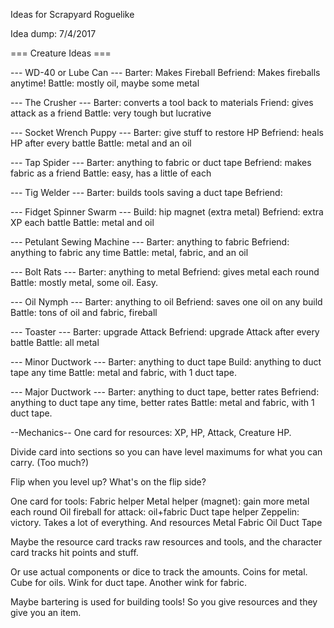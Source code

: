 Ideas for Scrapyard Roguelike

Idea dump: 7/4/2017

=== Creature Ideas ===

--- WD-40 or Lube Can ---
Barter: Makes Fireball
Befriend: Makes fireballs anytime!
Battle: mostly oil, maybe some metal

--- The Crusher ---
Barter: converts a tool back to materials
Friend: gives attack as a friend
Battle: very tough but lucrative

--- Socket Wrench Puppy ---
Barter: give stuff to restore HP
Befriend: heals HP after every battle
Battle: metal and an oil

--- Tap Spider ---
Barter: anything to fabric or duct tape
Befriend: makes fabric as a friend
Battle: easy, has a little of each

--- Tig Welder ---
Barter: builds tools saving a duct tape
Befriend:

--- Fidget Spinner Swarm ---
Build: hip magnet (extra metal)
Befriend: extra XP each battle
Battle: metal and oil

--- Petulant Sewing Machine ---
Barter: anything to fabric
Befriend: anything to fabric any time
Battle: metal, fabric, and an oil

--- Bolt Rats ---
Barter: anything to metal
Befriend: gives metal each round
Battle: mostly metal, some oil. Easy.

--- Oil Nymph ---
Barter: anything to oil
Befriend: saves one oil on any build
Battle: tons of oil and fabric, fireball

--- Toaster ---
Barter: upgrade Attack
Befriend: upgrade Attack after every battle
Battle: all metal

--- Minor Ductwork ---
Barter: anything to duct tape
Build: anything to duct tape any time
Battle: metal and fabric, with 1 duct tape.

--- Major Ductwork ---
Barter: anything to duct tape, better rates
Befriend: anything to duct tape any time, better rates
Battle: metal and fabric, with 1 duct tape.

--Mechanics--
One card for resources: XP, HP, Attack, Creature HP.

Divide card into sections so you can have level maximums for what you can carry.
(Too much?)

Flip when you level up? What's on the flip side?

One card for tools:
Fabric helper
Metal helper (magnet): gain more metal each round
Oil fireball for attack: oil+fabric
Duct tape helper
Zeppelin: victory. Takes a lot of everything.
And resources
Metal
Fabric
Oil
Duct Tape

Maybe the resource card tracks raw resources and tools, and the character card tracks hit points and stuff.

Or use actual components or dice to track the amounts. Coins for metal. Cube for oils. Wink for duct tape. Another wink for fabric.

Maybe bartering is used for building tools! So you give resources and they give you an item.
